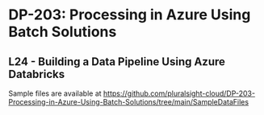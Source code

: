 # DP-203: Processing in Azure Using Batch Solutions

## L24 - Building a Data Pipeline Using Azure Databricks

Sample files are available at https://github.com/pluralsight-cloud/DP-203-Processing-in-Azure-Using-Batch-Solutions/tree/main/SampleDataFiles